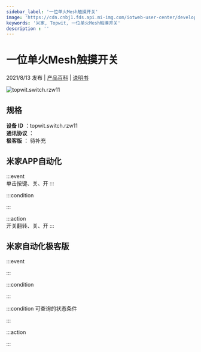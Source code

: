 ```yaml
---
sidebar_label: '一位单火Mesh触摸开关'
image: 'https://cdn.cnbj1.fds.api.mi-img.com/iotweb-user-center/developer_1679068737746KNSjXx8W.png?GalaxyAccessKeyId=AKVGLQWBOVIRQ3XLEW&Expires=9223372036854775807&Signature=oqHXpdm6GJSi8Z6+W5ecBFoLsWU='
keywords: '米家, Topwit, 一位单火Mesh触摸开关'
description : ''
---
```

# 一位单火Mesh触摸开关

2021/8/13 发布 | [产品百科](https://home.mi.com/webapp/content/baike/product/index.html?model=topwit.switch.rzw11/) | [说明书](https://home.mi.com/views/introduction.html?model=topwit.switch.rzw11&region=cn)

![topwit.switch.rzw11](https://cdn.cnbj1.fds.api.mi-img.com/iotweb-user-center/developer_1679068737746KNSjXx8W.png?GalaxyAccessKeyId=AKVGLQWBOVIRQ3XLEW&Expires=9223372036854775807&Signature=oqHXpdm6GJSi8Z6+W5ecBFoLsWU=)

## 规格  
> 
**设备 ID** ：topwit.switch.rzw11  
**通讯协议** ：  
**极客版**  ： 待补充 


## 米家APP自动化  

:::event  
单击按键、关、开
:::

:::condition  

:::

:::action   
开关翻转、关、开
:::

## 米家自动化极客版  

:::event  

:::

:::condition  

:::

:::condition 可查询的状态条件  

:::

:::action  

:::

        
